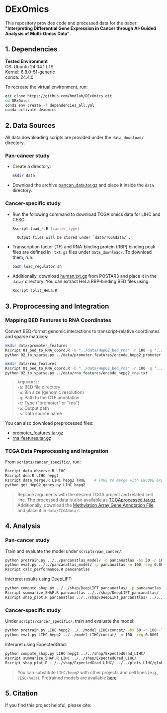 # DExOmics
This repository provides code and processed data for the paper:  
**"Interpreting Differential Gene Expression in Cancer through AI-Guided Analysis of Multi-Omics Data"**.


## 1. Dependencies
**Tested Environment**\
OS: Ubuntu 24.04.1 LTS\
Kernel: 6.8.0-51-generic\
conda: 24.4.0

To recreate the virtual environment, run:

```bash
git clone https://github.com/hmdlab/DExOmics.git
cd DExOmics
conda env create -f dependencies_all.yml
conda activate dexomics
```

## 2. Data Sources
All data downloading scripts are provided under the `data_download/` directory.
### Pan-cancer study
- Create a directory:
    ```bash
    mkdir data
    ```
- Download the archive [pancan_data.tar.gz](https://drive.google.com/drive/folders/1etIOFisUnMDNoQ5UAiMHyz3Mo2n49dAk?usp=drive_link) and place it inside the `data` directory.

### Cancer-specific study
- Run the following command to download TCGA omics data for LIHC and CESC:
    ```bash
    Rscript load_*.R [cancer_type]
    ```
        Output files will be stored under `data/TCGAdata/`.

- Transcription factor (TF) and RNA-binding protein (RBP) binding peak files are defined in `.txt.gz` files under `data_download/`. To download them, run:
    ```bash
    bash load_regulator.sh
    ```

- Additionally, download [human.txt.gz](https://cloud.tsinghua.edu.cn/d/8133e49661e24ef7a915/files/?p=%2Fhuman.txt.gz&dl=1) from POSTAR3 and place it in the `data/` directory.
You can extract HeLa RBP-binding BED files using:
    ```bash
    Rscript split_HeLa.R
    ```


## 3. Proprocessing and Integration
### Mapping BED Features to RNA Coordinates
Convert BED-format genomic interactions to transcript-relative coordinates and sparse matrices:
```bash
mkdir data/promoter_features
Rscript 01_bed_to_RNA_coord.R -b "../data/HepG2_bed_rna" -n 100 -g "../data/pancan_data/references_v8_gencode.v26.GRCh38.genes.gtf" -t "promoter" -o "../data/promoter_features/encode_hepg2_promoter" -s "ENCODE"
python 02_to_sparse.py ../data/promoter_features/encode_hepg2_promoter.txt

mkdir data/rna_features
Rscript 01_bed_to_RNA_coord.R -b "../data/HepG2_bed_rna" -n 100 -g "../data/pancan_data/references_v8_gencode.v26.GRCh38.genes.gtf" -t "rna" -o "../data/rna_features/encode_hepg2_rna" -s "ENCODE"
python 02_to_sparse.py ../data/rna_features/encode_hepg2_rna.txt
```
>`Arguments:`\
`-b`: BED file directory\
`-n`: Bin size (genomic resolution)\
`-g`: Path to the GTF annotation\
`-t`: Type ("promoter" or "rna")\
`-o`: Output path\
`-s`: Data source name

You can also download preprocessed files:
- [promoter_features.tar.gz](https://drive.google.com/drive/folders/1etIOFisUnMDNoQ5UAiMHyz3Mo2n49dAk?usp=drive_link)
- [rna_features.tar.gz](https://drive.google.com/drive/folders/1etIOFisUnMDNoQ5UAiMHyz3Mo2n49dAk?usp=drive_link)

### TCGA Data Preprocessing and Integration
From `scripts/cancer_specific/`, run:
```bash
Rscript data_observe.R LIHC
Rscript dea.R LIHC hepg2
Rscript data_merge.R LIHC hepg2 TRUE    # TRUE to merge with ENCODE expression data
python get_HepG2_genes.py LIHC hepg2
```
>Replace arguments with the desired TCGA project and related cell line.
The processed data is also available as [TCGAprocessed.tar.gz](https://drive.google.com/drive/folders/1etIOFisUnMDNoQ5UAiMHyz3Mo2n49dAk?usp=drive_link).
Additionally, download the [Methylation Array Gene Annotation File](https://api.gdc.cancer.gov/v0/data/021a2330-951d-474f-af24-1acd77e7664f) and place it in `data/TCGAdata/`.



## 4. Analysis
### Pan-cancer study
Train and evaluate the model under `scripts/pan_cancer/`:
```bash
python pretrain.py ../../pancanatlas_model/ -p pancanatlas -bs 50 -n 100 -lr 0.001 -step 30 -reg 0.001
python eval.py ../../pancanatlas_model/ -p pancanatlas -n 100 -reg 0.001
Rscript calc_performance.R pancanatlas
```

Interpret results using DeepLIFT:
```bash
python compute_shap.py ../../shap/DeepLIFT_pancanatlas/ -p pancanatlas
Rscript summarize_SHAP.R pancanatlas ../../shap/DeepLIFT_pancanatlas/
Rscript shap_plot.R pancanatlas ../../shap/DeepLIFT_pancanatlas/ ../../plots_pancanatlas/
```

### Cancer-specific study
Under `scripts/cancer_specific/`, train and evaluate the model:
```bash
python pretrain.py LIHC hepg2 ../../model_LIHC/concat/ -bs 50 -n 100 -lr 0.001 -step 30 -reg 0.0001
python eval.py LIHC hepg2 ../../model_LIHC/concat/ -n 100 -reg 0.0001
```

Interpret using ExpectedGrad:
```bash
python compute_shap.py LIHC hepg2 ../../shap/ExpectedGrad_LIHC/
Rscript summarize_SHAP.R LIHC ../../shap/ExpectedGrad_LIHC/
Rscript shap_plot.R ../../shap/ExpectedGrad_LIHC/ ../../plots_LIHC/global/
```
>You can substitute `LIHC/hepg2` with other projects and cell lines (e.g., `CESC/hela`).
Pretrained models are available [here](https://drive.google.com/drive/folders/115VOsmUTsXhxcnQ6qf4_8ZRSEP29KyJO?usp=drive_link).

## 5. Citation
If you find this project helpful, please cite: